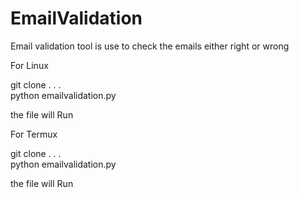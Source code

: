 # EmailValidation
Email validation tool is use to check the emails either right or wrong

For Linux

git clone .      .   .  
python emailvalidation.py

the file will Run

For Termux

git clone .      .   .  
python emailvalidation.py

the file will Run
